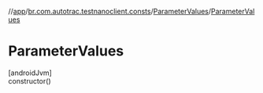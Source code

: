 //[app](../../../index.md)/[br.com.autotrac.testnanoclient.consts](../index.md)/[ParameterValues](index.md)/[ParameterValues](-parameter-values.md)

# ParameterValues

[androidJvm]\
constructor()
